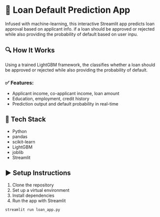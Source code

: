 # 🏦 Loan Default Prediction App

Infused with machine-learning, this interactive Streamlit app predicts loan approval based on applicant info.  if a loan should be approved or rejected while also providing the probability of default based on user inpu.

## 🔍 How It Works

Using a trained LightGBM framework, the classifies whether a loan should be approved or rejected while also providing the probability of default.

### ✅ Features:

- Applicant income, co-applicant income, loan amount
- Education, employment, credit history
- Prediction output and default probability in real-time

## 🧰 Tech Stack
- Python
- pandas
- scikit-learn
- LightGBM
- joblib
- Streamlit


## ▶️ Setup Instructions

1. Clone the repository  
2. Set up a virtual environment  
3. Install dependencies  
4. Run the app with Streamlit

```bash
streamlit run loan_app.py
